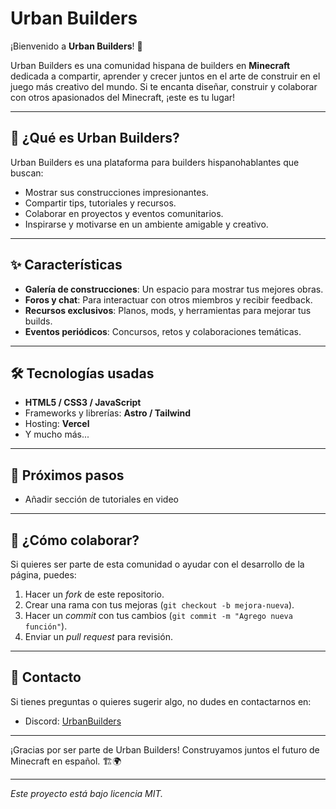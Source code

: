# Urban Builders

¡Bienvenido a **Urban Builders**! 🎉

Urban Builders es una comunidad hispana de builders en **Minecraft** dedicada a compartir, aprender y crecer juntos en el arte de construir en el juego más creativo del mundo. Si te encanta diseñar, construir y colaborar con otros apasionados del Minecraft, ¡este es tu lugar!

---

## 🚀 ¿Qué es Urban Builders?

Urban Builders es una plataforma para builders hispanohablantes que buscan:

- Mostrar sus construcciones impresionantes.
- Compartir tips, tutoriales y recursos.
- Colaborar en proyectos y eventos comunitarios.
- Inspirarse y motivarse en un ambiente amigable y creativo.

---

## ✨ Características

- **Galería de construcciones**: Un espacio para mostrar tus mejores obras.
- **Foros y chat**: Para interactuar con otros miembros y recibir feedback.
- **Recursos exclusivos**: Planos, mods, y herramientas para mejorar tus builds.
- **Eventos periódicos**: Concursos, retos y colaboraciones temáticas.

---

## 🛠 Tecnologías usadas

- **HTML5 / CSS3 / JavaScript**
- Frameworks y librerías: **Astro / Tailwind**
- Hosting: **Vercel**
- Y mucho más...

---

## 📅 Próximos pasos

- Añadir sección de tutoriales en video

---

## 🤝 ¿Cómo colaborar?

Si quieres ser parte de esta comunidad o ayudar con el desarrollo de la página, puedes:

1. Hacer un *fork* de este repositorio.
2. Crear una rama con tus mejoras (`git checkout -b mejora-nueva`).
3. Hacer un *commit* con tus cambios (`git commit -m "Agrego nueva función"`).
4. Enviar un *pull request* para revisión.

---

## 💬 Contacto

Si tienes preguntas o quieres sugerir algo, no dudes en contactarnos en:

- Discord: [UrbanBuilders](https://discord.gg/YTTAsk9Xb3)

---

¡Gracias por ser parte de Urban Builders! Construyamos juntos el futuro de Minecraft en español. 🏗️🌍

---

*Este proyecto está bajo licencia MIT.*
